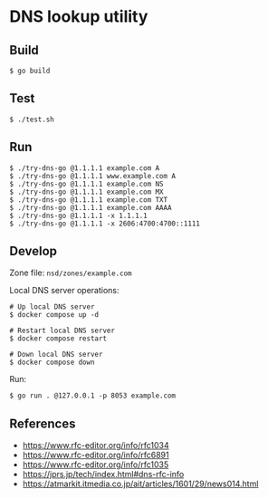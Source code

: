 # DNS lookup utility

## Build

```
$ go build
```

## Test

```
$ ./test.sh
```

## Run

```
$ ./try-dns-go @1.1.1.1 example.com A
$ ./try-dns-go @1.1.1.1 www.example.com A
$ ./try-dns-go @1.1.1.1 example.com NS
$ ./try-dns-go @1.1.1.1 example.com MX
$ ./try-dns-go @1.1.1.1 example.com TXT
$ ./try-dns-go @1.1.1.1 example.com AAAA
$ ./try-dns-go @1.1.1.1 -x 1.1.1.1
$ ./try-dns-go @1.1.1.1 -x 2606:4700:4700::1111
```

## Develop

Zone file: `nsd/zones/example.com`

Local DNS server operations:

```
# Up local DNS server
$ docker compose up -d

# Restart local DNS server
$ docker compose restart

# Down local DNS server
$ docker compose down
```

Run:

```
$ go run . @127.0.0.1 -p 8053 example.com
```

## References

* https://www.rfc-editor.org/info/rfc1034
* https://www.rfc-editor.org/info/rfc6891
* https://www.rfc-editor.org/info/rfc1035
* https://jprs.jp/tech/index.html#dns-rfc-info
* https://atmarkit.itmedia.co.jp/ait/articles/1601/29/news014.html
